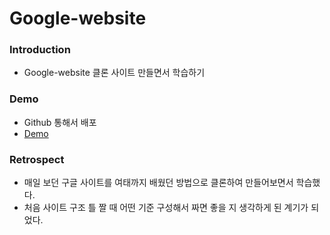 # Google-website

### Introduction
- Google-website 클론 사이트 만들면서 학습하기

### Demo
- Github 통해서 배포
- [Demo](https://heeye-log.github.io/Google-website/)

### Retrospect
- 매일 보던 구글 사이트를 여태까지 배웠던 방법으로 클론하여 만들어보면서 학습했다.
- 처음 사이트 구조 틀 짤 때 어떤 기준 구성해서 짜면 좋을 지 생각하게 된 계기가 되었다.
